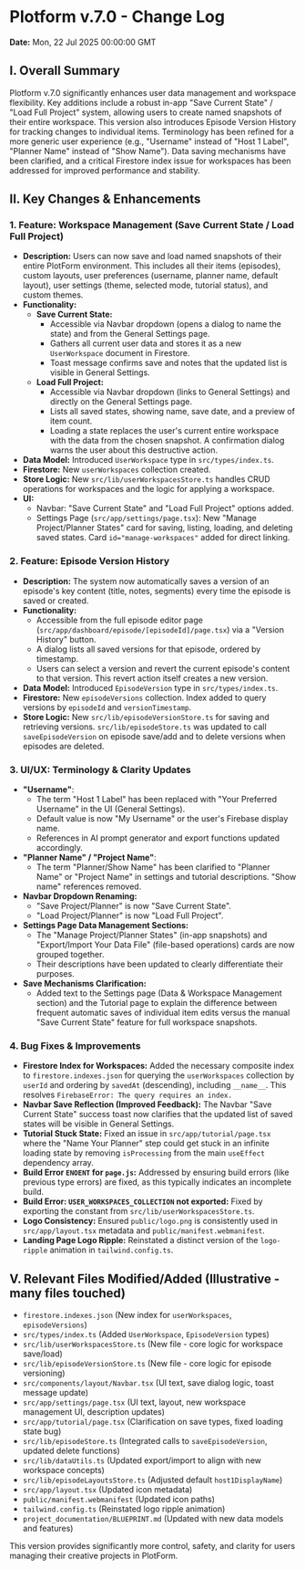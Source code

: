 # Plotform v.7.0 - Change Log

**Date:** Mon, 22 Jul 2025 00:00:00 GMT

## I. Overall Summary

Plotform v.7.0 significantly enhances user data management and workspace flexibility. Key additions include a robust in-app "Save Current State" / "Load Full Project" system, allowing users to create named snapshots of their entire workspace. This version also introduces Episode Version History for tracking changes to individual items. Terminology has been refined for a more generic user experience (e.g., "Username" instead of "Host 1 Label", "Planner Name" instead of "Show Name"). Data saving mechanisms have been clarified, and a critical Firestore index issue for workspaces has been addressed for improved performance and stability.

## II. Key Changes & Enhancements

### 1. Feature: Workspace Management (Save Current State / Load Full Project)

*   **Description:** Users can now save and load named snapshots of their entire PlotForm environment. This includes all their items (episodes), custom layouts, user preferences (username, planner name, default layout), user settings (theme, selected mode, tutorial status), and custom themes.
*   **Functionality:**
    *   **Save Current State:**
        *   Accessible via Navbar dropdown (opens a dialog to name the state) and from the General Settings page.
        *   Gathers all current user data and stores it as a new `UserWorkspace` document in Firestore.
        *   Toast message confirms save and notes that the updated list is visible in General Settings.
    *   **Load Full Project:**
        *   Accessible via Navbar dropdown (links to General Settings) and directly on the General Settings page.
        *   Lists all saved states, showing name, save date, and a preview of item count.
        *   Loading a state replaces the user's current entire workspace with the data from the chosen snapshot. A confirmation dialog warns the user about this destructive action.
*   **Data Model:** Introduced `UserWorkspace` type in `src/types/index.ts`.
*   **Firestore:** New `userWorkspaces` collection created.
*   **Store Logic:** New `src/lib/userWorkspacesStore.ts` handles CRUD operations for workspaces and the logic for applying a workspace.
*   **UI:**
    *   Navbar: "Save Current State" and "Load Full Project" options added.
    *   Settings Page (`src/app/settings/page.tsx`): New "Manage Project/Planner States" card for saving, listing, loading, and deleting saved states. Card `id="manage-workspaces"` added for direct linking.

### 2. Feature: Episode Version History

*   **Description:** The system now automatically saves a version of an episode's key content (title, notes, segments) every time the episode is saved or created.
*   **Functionality:**
    *   Accessible from the full episode editor page (`src/app/dashboard/episode/[episodeId]/page.tsx`) via a "Version History" button.
    *   A dialog lists all saved versions for that episode, ordered by timestamp.
    *   Users can select a version and revert the current episode's content to that version. This revert action itself creates a new version.
*   **Data Model:** Introduced `EpisodeVersion` type in `src/types/index.ts`.
*   **Firestore:** New `episodeVersions` collection. Index added to query versions by `episodeId` and `versionTimestamp`.
*   **Store Logic:** New `src/lib/episodeVersionStore.ts` for saving and retrieving versions. `src/lib/episodeStore.ts` was updated to call `saveEpisodeVersion` on episode save/add and to delete versions when episodes are deleted.

### 3. UI/UX: Terminology & Clarity Updates

*   **"Username"**:
    *   The term "Host 1 Label" has been replaced with "Your Preferred Username" in the UI (General Settings).
    *   Default value is now "My Username" or the user's Firebase display name.
    *   References in AI prompt generator and export functions updated accordingly.
*   **"Planner Name" / "Project Name"**:
    *   The term "Planner/Show Name" has been clarified to "Planner Name" or "Project Name" in settings and tutorial descriptions. "Show name" references removed.
*   **Navbar Dropdown Renaming:**
    *   "Save Project/Planner" is now "Save Current State".
    *   "Load Project/Planner" is now "Load Full Project".
*   **Settings Page Data Management Sections:**
    *   The "Manage Project/Planner States" (in-app snapshots) and "Export/Import Your Data File" (file-based operations) cards are now grouped together.
    *   Their descriptions have been updated to clearly differentiate their purposes.
*   **Save Mechanisms Clarification:**
    *   Added text to the Settings page (Data & Workspace Management section) and the Tutorial page to explain the difference between frequent automatic saves of individual item edits versus the manual "Save Current State" feature for full workspace snapshots.

### 4. Bug Fixes & Improvements

*   **Firestore Index for Workspaces:** Added the necessary composite index to `firestore.indexes.json` for querying the `userWorkspaces` collection by `userId` and ordering by `savedAt` (descending), including `__name__`. This resolves `FirebaseError: The query requires an index.`
*   **Navbar Save Reflection (Improved Feedback):** The Navbar "Save Current State" success toast now clarifies that the updated list of saved states will be visible in General Settings.
*   **Tutorial Stuck State:** Fixed an issue in `src/app/tutorial/page.tsx` where the "Name Your Planner" step could get stuck in an infinite loading state by removing `isProcessing` from the main `useEffect` dependency array.
*   **Build Error `ENOENT` for `page.js`:** Addressed by ensuring build errors (like previous type errors) are fixed, as this typically indicates an incomplete build.
*   **Build Error: `USER_WORKSPACES_COLLECTION` not exported:** Fixed by exporting the constant from `src/lib/userWorkspacesStore.ts`.
*   **Logo Consistency:** Ensured `public/logo.png` is consistently used in `src/app/layout.tsx` metadata and `public/manifest.webmanifest`.
*   **Landing Page Logo Ripple:** Reinstated a distinct version of the `logo-ripple` animation in `tailwind.config.ts`.

## V. Relevant Files Modified/Added (Illustrative - many files touched)

*   `firestore.indexes.json` (New index for `userWorkspaces`, `episodeVersions`)
*   `src/types/index.ts` (Added `UserWorkspace`, `EpisodeVersion` types)
*   `src/lib/userWorkspacesStore.ts` (New file - core logic for workspace save/load)
*   `src/lib/episodeVersionStore.ts` (New file - core logic for episode versioning)
*   `src/components/layout/Navbar.tsx` (UI text, save dialog logic, toast message update)
*   `src/app/settings/page.tsx` (UI text, layout, new workspace management UI, description updates)
*   `src/app/tutorial/page.tsx` (Clarification on save types, fixed loading state bug)
*   `src/lib/episodeStore.ts` (Integrated calls to `saveEpisodeVersion`, updated delete functions)
*   `src/lib/dataUtils.ts` (Updated export/import to align with new workspace concepts)
*   `src/lib/episodeLayoutsStore.ts` (Adjusted default `host1DisplayName`)
*   `src/app/layout.tsx` (Updated icon metadata)
*   `public/manifest.webmanifest` (Updated icon paths)
*   `tailwind.config.ts` (Reinstated logo ripple animation)
*   `project_documentation/BLUEPRINT.md` (Updated with new data models and features)

This version provides significantly more control, safety, and clarity for users managing their creative projects in PlotForm.
